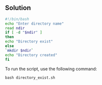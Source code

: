 ## Solution

```bash
#!/bin/bash  
echo "Enter directory name"  
read ndir  
if [ -d "$ndir" ]  
then  
echo "Directory exist"  
else  
`mkdir $ndir`  
echo "Directory created"  
fi
```

To run the script, use the following command:
```
bash directory_exist.sh
```

